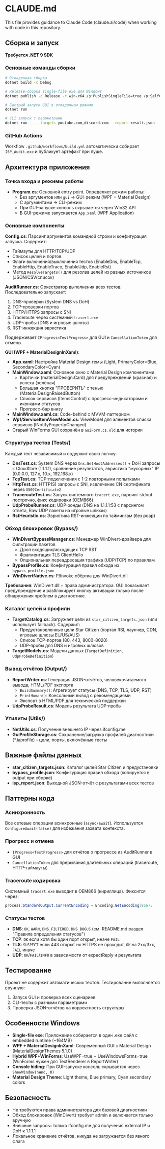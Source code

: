 # CLAUDE.md

This file provides guidance to Claude Code (claude.ai/code) when working with code in this repository.

## Сборка и запуск

**Требуется .NET 9 SDK**

### Основные команды сборки
```bash
# Отладочная сборка
dotnet build -c Debug

# Release-сборка single-file exe для Windows
dotnet publish -c Release -r win-x64 /p:PublishSingleFile=true /p:SelfContained=true /p:PublishTrimmed=false -o ./publish

# Быстрый запуск GUI в отладочном режиме
dotnet run

# CLI запуск с параметрами
dotnet run -- --targets youtube.com,discord.com --report result.json --verbose
```

### GitHub Actions
Workflow `.github/workflows/build.yml` автоматически собирает `ISP_Audit.exe` и публикует артефакт при пуше.

## Архитектура приложения

### Точка входа и режимы работы
- **Program.cs**: Основной entry point. Определяет режим работы:
  - Без аргументов или `gui` → GUI-режим (WPF + Material Design)
  - С аргументами → CLI-режим
  - При GUI-запуске консоль скрывается через Win32 API
  - В GUI-режиме запускается `App.xaml` (WPF Application)

### Основные компоненты

**Config.cs**: Парсинг аргументов командной строки и конфигурация запуска. Содержит:
- Таймауты для HTTP/TCP/UDP
- Список целей и портов
- Флаги включения/выключения тестов (EnableDns, EnableTcp, EnableHttp, EnableTrace, EnableUdp, EnableRst)
- Метод `ResolveTargets()` для резолва целей из разных источников (JSON/CSV/список)

**AuditRunner.cs**: Оркестратор выполнения всех тестов. Последовательно запускает:
1. DNS-проверки (System DNS vs DoH)
2. TCP-проверки портов
3. HTTP/HTTPS запросы с SNI
4. Traceroute через системный `tracert.exe`
5. UDP-пробы (DNS и игровые шлюзы)
6. RST-инжекция эвристика

Поддерживает `IProgress<TestProgress>` для GUI и `CancellationToken` для отмены.

**GUI (WPF + MaterialDesignInXaml)**:
- **App.xaml**: Настройка Material Design темы (Light, PrimaryColor=Blue, SecondaryColor=Cyan)
- **MainWindow.xaml**: Основное окно с Material Design компонентами:
  - Карточки (materialDesign:Card) для предупреждений (красная) и успеха (зелёная)
  - Большая кнопка "ПРОВЕРИТЬ" с тенью (MaterialDesignRaisedButton)
  - Список сервисов (ItemsControl) с прогресс-индикаторами и иконками статусов
  - Прогресс-бар внизу
- **MainWindow.xaml.cs**: Code-behind с MVVM-паттерном
- **Wpf/ServiceItemViewModel.cs**: ViewModel для элементов списка сервисов (INotifyPropertyChanged)
- Старый WinForms GUI сохранён в `GuiForm.cs.old` для истории

### Структура тестов (Tests/)
Каждый тест независимый и содержит свою логику:
- **DnsTest.cs**: System DNS через `Dns.GetHostAddresses()` + DoH запросы к Cloudflare (1.1.1.1), сравнение результатов, эвристика "мусорных" IP (0.0.0.0, 127.x, 10.x, 192.168.x)
- **TcpTest.cs**: TCP-подключения с 1-2 повторными попытками
- **HttpTest.cs**: HTTP(S) запросы с SNI, извлечение CN сертификата через `X509Certificate2`
- **TracerouteTest.cs**: Запуск системного `tracert.exe`, парсинг stdout построчно, фикс кодировки (OEM866)
- **UdpProbeRunner.cs**: UDP-зонды (DNS на 1.1.1.1:53 с парсингом ответа, Raw UDP пакеты на игровые шлюзы)
- **RstHeuristic.cs**: Эвристика RST-инжекции по таймингам (без pcap)

### Обход блокировок (Bypass/)
- **WinDivertBypassManager.cs**: Менеджер WinDivert-драйвера для фильтрации пакетов
  - Дроп входящих/исходящих TCP RST
  - Фрагментация TLS ClientHello
  - Опциональная переадресация трафика (UDP/TCP) по правилам
- **BypassProfile.cs**: Конфигурация правил обхода из `bypass_profile.json`
- **WinDivertNative.cs**: P/Invoke обёртка для WinDivert.dll

**Требования**: WinDivert.dll + права администратора. GUI показывает предупреждение и разблокирует кнопку активации только после обнаружения проблем в диагностике.

### Каталог целей и профили
- **TargetCatalog.cs**: Загружает цели из `star_citizen_targets.json` (или использует fallback). Содержит:
  - Предустановленные цели Star Citizen (портал RSI, лаунчер, CDN, игровые шлюзы EU/US/AUS)
  - Список TCP-портов (80, 443, 8000-8020)
  - UDP-пробы для DNS и игровых шлюзов
- **TargetModels.cs**: Модели данных (`TargetDefinition`, `UdpProbeDefinition`)

### Вывод отчётов (Output/)
- **ReportWriter.cs**: Генерация JSON-отчётов, человекочитаемого вывода, HTML/PDF экспорта
  - `BuildSummary()`: Агрегирует статусы (DNS, TCP, TLS, UDP, RST)
  - `PrintHuman()`: Консольный вывод с рекомендациями
  - Экспорт в HTML/PDF для технической поддержки
- **UdpProbeResult.cs**: Модель результата UDP-пробы

### Утилиты (Utils/)
- **NetUtils.cs**: Получение внешнего IP через ifconfig.me
- **GuiProfileStorage.cs**: Сохранение/загрузка профилей диагностики (*.iaprofile) - цели, порты, включённые тесты

## Важные файлы данных

- **star_citizen_targets.json**: Каталог целей Star Citizen и предустановки
- **bypass_profile.json**: Конфигурация правил обхода (копируется в output при сборке)
- **isp_report.json**: Выходной JSON-отчёт с результатами всех тестов

## Паттерны кода

### Асинхронность
Все сетевые операции асинхронные (`async/await`). Используется `ConfigureAwait(false)` для избежания захвата контекста.

### Прогресс и отмена
- `IProgress<TestProgress>` для отчётов о прогрессе из AuditRunner в GUI
- `CancellationToken` для прерывания длительных операций (traceroute, HTTP-таймауты)

### Traceroute кодировка
Системный `tracert.exe` выводит в OEM866 (кириллица). Фиксится через:
```csharp
process.StandardOutput.CurrentEncoding = Encoding.GetEncoding(866);
```

### Статусы тестов
- **DNS**: `OK`, `WARN`, `DNS_FILTERED`, `DNS_BOGUS` (см. README.md раздел "Правила определения статусов")
- **TCP**: `OK` если хотя бы один порт открыт, иначе `FAIL`
- **TLS**: `SUSPECT` если 443 открыт но HTTPS не проходит, `OK` на 2xx/3xx, `FAIL` иначе
- **UDP**: `OK`/`FAIL`/`INFO` в зависимости от expectReply и результата

## Тестирование

Проект не содержит автоматических тестов. Тестирование выполняется вручную:
1. Запуск GUI и проверка всех сценариев
2. CLI-тесты с разными параметрами
3. Проверка JSON-отчётов на корректность структуры

## Особенности Windows

- **Single-file exe**: Приложение собирается в один .exe файл с embedded runtime (~164MB)
- **WPF + MaterialDesignInXaml**: Современный GUI с Material Design (MaterialDesignThemes 5.1.0)
- **Hybrid WPF+WinForms**: UseWPF=true + UseWindowsForms=true (WinForms нужен для TextRenderer в ReportWriter)
- **Console hiding**: При GUI-запуске консоль скрывается через `ShowWindow(hWnd, 0)`
- **Material Design Theme**: Light theme, Blue primary, Cyan secondary colors

## Безопасность

- Не требуются права администратора для базовой диагностики
- Обход блокировок (WinDivert) требует admin и включается только вручную
- Внешние запросы: только ifconfig.me для получения external IP и DoH к 1.1.1.1
- Локальное хранение отчётов, никуда не загружается без явного флага
